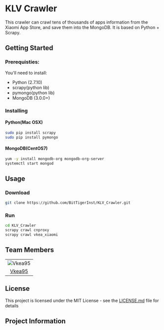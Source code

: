 
# KLV Crawler
This crawler can crawl tens of thousands of apps information from the Xiaomi App Store, and save them into the MongoDB. It is based on Python + Scrapy. 

## Getting Started

### Prerequisties:

You'll need to install:
 * Python (2.7.10)
 * scrapy(python lib)
 * pymongo(python lib)
 * MongoDB (3.0.0+)

### Installing

#### Python(Mac OSX)
```bash
sudo pip install scrapy
sudo pip install pymongo
```

#### MongoDB(CentOS7)
```bash
yum -y install mongodb-org mongodb-org-server
systemctl start mongod
````
## Usage

### Download
```bash
git clone https://github.com/BitTigerInst/KLV_Crawler.git
```

### Run
```bash
cd KLV_Crawler
scrapy crawl cnproxy
scrapy crawl vkea_xiaomi
```
## Team Members
||
|:--:|
|![Vkea95](https://avatars1.githubusercontent.com/u/10228267?v=3&u=c33fe84168e0cbbd75fc84d69029abb90a873ee1&s=140)|
|[Vkea95](https://github.com/vkea95)|

## License
This project is licensed under the MIT License - see the [LICENSE.md](LICENSE.md) file for details

## Project Information